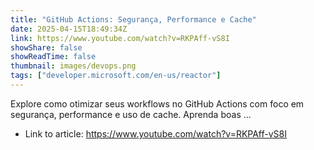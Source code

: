 ```yaml
---
title: "GitHub Actions: Segurança, Performance e Cache"
date: 2025-04-15T18:49:34Z
link: https://www.youtube.com/watch?v=RKPAff-vS8I
showShare: false
showReadTime: false
thumbnail: images/devops.png
tags: ["developer.microsoft.com/en-us/reactor"]
---
```

Explore como otimizar seus workflows no GitHub Actions com foco em segurança, performance e uso de cache. Aprenda boas ...

- Link to article: https://www.youtube.com/watch?v=RKPAff-vS8I